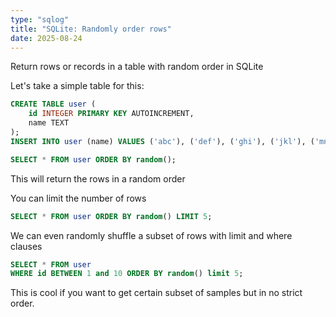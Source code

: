 ```yaml
---
type: "sqlog"
title: "SQLite: Randomly order rows"
date: 2025-08-24
---
```


Return rows or records in a table with random order in SQLite

Let's take a simple table for this:

```sql
CREATE TABLE user (
    id INTEGER PRIMARY KEY AUTOINCREMENT,
    name TEXT
);
INSERT INTO user (name) VALUES ('abc'), ('def'), ('ghi'), ('jkl'), ('mno');
```

```sql
SELECT * FROM user ORDER BY random();
```

This will return the rows in a random order

You can limit the number of rows

```sql
SELECT * FROM user ORDER BY random() LIMIT 5;
```

We can even randomly shuffle a subset of rows with limit and where clauses

```sql
SELECT * FROM user
WHERE id BETWEEN 1 and 10 ORDER BY random() limit 5;
```

This is cool if you want to get certain subset of samples but in no strict order.

